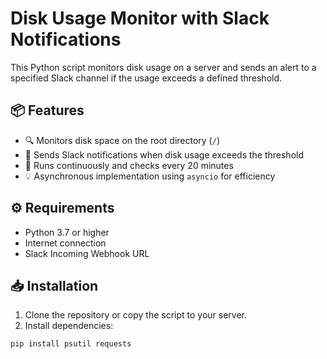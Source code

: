 # Disk Usage Monitor with Slack Notifications

This Python script monitors disk usage on a server and sends an alert to a specified Slack channel if the usage exceeds a defined threshold.

## 📦 Features

- 🔍 Monitors disk space on the root directory (`/`)
- 🚨 Sends Slack notifications when disk usage exceeds the threshold
- 🔁 Runs continuously and checks every 20 minutes
- 💡 Asynchronous implementation using `asyncio` for efficiency

## ⚙️ Requirements

- Python 3.7 or higher
- Internet connection
- Slack Incoming Webhook URL

## 📥 Installation

1. Clone the repository or copy the script to your server.
2. Install dependencies:

```bash
pip install psutil requests
